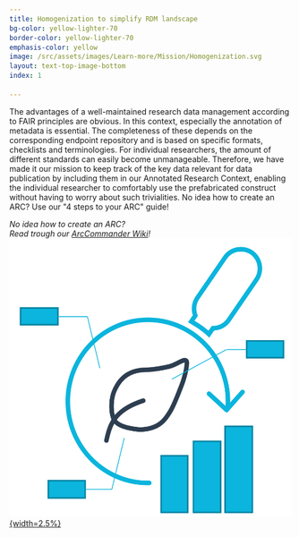 ```yaml
---
title: Homogenization to simplify RDM landscape
bg-color: yellow-lighter-70
border-color: yellow-lighter-70
emphasis-color: yellow
image: /src/assets/images/Learn-more/Mission/Homogenization.svg
layout: text-top-image-bottom
index: 1

---
```


The advantages of a well-maintained research data management according to FAIR principles are obvious. In this context, especially the annotation of metadata is essential. The completeness of these depends on the corresponding endpoint repository and is based on specific formats, checklists and terminologies. For individual researchers, the amount of different standards can easily become unmanageable. Therefore, we have made it our mission to keep track of the key data relevant for data publication by including them in our Annotated Research Context, enabling the individual researcher to comfortably use the prefabricated construct without having to worry about such trivialities. 
No idea how to create an ARC? 
Use our "4 steps to your ARC" guide!

*No idea how to create an ARC?*   
*Read trough our [ArcCommander Wiki](https://github.com/nfdi4plants/arcCommander/wiki)!* [![ARC-Guide](/src/assets/images/branding/ARCblue.svg "ARC-Guide"){width=2.5%}](https://github.com/nfdi4plants/arcCommander/wiki) 